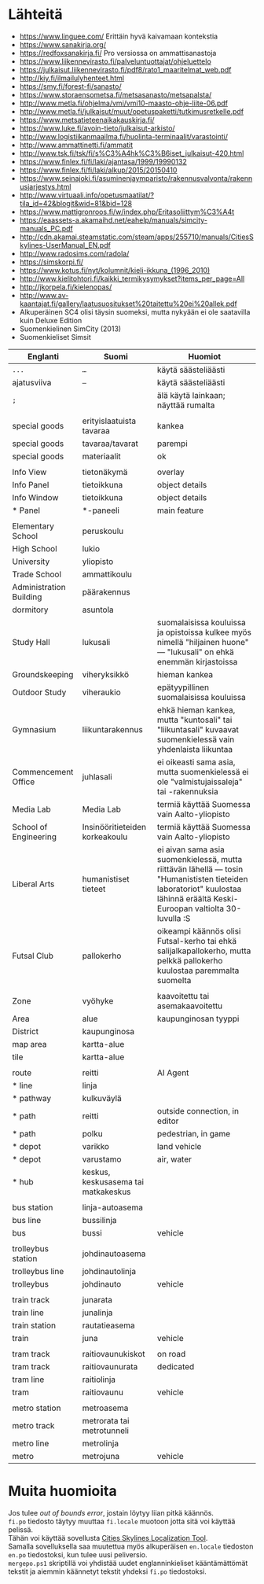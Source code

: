 # Lähteitä
- https://www.linguee.com/ Erittäin hyvä kaivamaan kontekstia
- https://www.sanakirja.org/
- https://redfoxsanakirja.fi/ Pro versiossa on ammattisanastoja
- https://www.liikennevirasto.fi/palveluntuottajat/ohjeluettelo
- https://julkaisut.liikennevirasto.fi/pdf8/rato1_maaritelmat_web.pdf
- http://kiy.fi/ilmailulyhenteet.html
- https://smy.fi/forest-fi/sanasto/
- https://www.storaensometsa.fi/metsasanasto/metsapalsta/
- http://www.metla.fi/ohjelma/vmi/vmi10-maasto-ohje-liite-06.pdf
- http://www.metla.fi/julkaisut/muut/opetuspaketti/tutkimusretkelle.pdf
- https://www.metsatieteenaikakauskirja.fi/
- https://www.luke.fi/avoin-tieto/julkaisut-arkisto/
- http://www.logistiikanmaailma.fi/huolinta-terminaalit/varastointi/
- http://www.ammattinetti.fi/ammatit
- http://www.tsk.fi/tsk/fi/s%C3%A4hk%C3%B6iset_julkaisut-420.html
- https://www.finlex.fi/fi/laki/ajantasa/1999/19990132
- https://www.finlex.fi/fi/laki/alkup/2015/20150410
- https://www.seinajoki.fi/asuminenjaymparisto/rakennusvalvonta/rakennusjarjestys.html
- http://www.virtuaali.info/opetusmaatilat/?tila_id=42&blogit&wid=81&bid=128
- https://www.mattigronroos.fi/w/index.php/Eritasoliittym%C3%A4t
- https://eaassets-a.akamaihd.net/eahelp/manuals/simcity-manuals_PC.pdf
- http://cdn.akamai.steamstatic.com/steam/apps/255710/manuals/CitiesSkylines-UserManual_EN.pdf
- http://www.radosims.com/radola/
- https://simskorpi.fi/
- https://www.kotus.fi/nyt/kolumnit/kieli-ikkuna_(1996_2010)
- http://www.kielitohtori.fi/kaikki_termikysymykset?items_per_page=All
- http://jkorpela.fi/kielenopas/
- http://www.av-kaantajat.fi/gallery/laatusuositukset%20taitettu%20ei%20allek.pdf
- Alkuperäinen SC4 olisi täysin suomeksi, mutta nykyään ei ole saatavilla kuin Deluxe Edition
- Suomenkielinen SimCity (2013)
- Suomenkieliset Simsit

Englanti | Suomi | Huomiot
-------- | ----- | -------
`...` | `…` | käytä säästeliäästi
ajatusviiva | `—` | käytä säästeliäästi
`;` | | älä käytä lainkaan; näyttää rumalta
 | | 
special goods | erityislaatuista tavaraa | kankea
special goods | tavaraa/tavarat | parempi
special goods | materiaalit | ok
 | | 
Info View | tietonäkymä | overlay
Info Panel | tietoikkuna | object details
Info Window | tietoikkuna | object details
\* Panel | *-paneeli | main feature
 | | 
Elementary School | peruskoulu | 
High School | lukio | 
University | yliopisto | 
Trade School | ammattikoulu | 
Administration Building | päärakennus | 
dormitory | asuntola | 
Study Hall | lukusali | suomalaisissa kouluissa ja opistoissa kulkee myös nimellä "hiljainen huone" — "lukusali" on ehkä enemmän kirjastoissa
Groundskeeping | viheryksikkö | hieman kankea
Outdoor Study | viheraukio | epätyypillinen suomalaisissa kouluissa
Gymnasium | liikuntarakennus | ehkä hieman kankea, mutta "kuntosali" tai "liikuntasali" kuvaavat suomenkielessä vain yhdenlaista liikuntaa
Commencement Office | juhlasali | ei oikeasti sama asia, mutta suomenkielessä ei ole "valmistujaissaleja" tai -rakennuksia
Media Lab | Media Lab | termiä käyttää Suomessa vain Aalto-yliopisto
School of Engineering | Insinööritieteiden korkeakoulu | termiä käyttää Suomessa vain Aalto-yliopisto
Liberal Arts | humanistiset tieteet | ei aivan sama asia suomenkielessä, mutta riittävän lähellä — tosin "Humanististen tieteiden laboratoriot" kuulostaa lähinnä eräältä Keski-Euroopan valtiolta 30-luvulla :S
Futsal Club | pallokerho | oikeampi käännös olisi Futsal-kerho tai ehkä salijalkapallokerho, mutta pelkkä pallokerho kuulostaa paremmalta suomelta
 | | 
Zone | vyöhyke | kaavoitettu tai asemakaavoitettu
Area | alue | kaupunginosan tyyppi
District | kaupunginosa | 
map area | kartta-alue | 
tile | kartta-alue | 
 | | 
route | reitti | AI Agent
\* line | linja | 
\* pathway | kulkuväylä | 
\* path | reitti | outside connection, in editor
\* path | polku | pedestrian, in game
\* depot | varikko | land vehicle
\* depot | varustamo | air, water
\* hub | keskus, keskusasema tai matkakeskus | 
 | | 
bus station | linja-autoasema | 
bus line | bussilinja | 
bus | bussi | vehicle
 | |  
trolleybus station | johdinautoasema | 
trolleybus line | johdinautolinja | 
trolleybus | johdinauto | vehicle
 | | 
train track | junarata | 
train line | junalinja | 
train station | rautatieasema | 
train | juna | vehicle
 | | 
tram track | raitiovaunukiskot | on road
tram track | raitiovaunurata | dedicated
tram line | raitiolinja | 
tram | raitiovaunu | vehicle
 | | 
metro station | metroasema | 
metro track | metrorata tai metrotunneli | 
metro line | metrolinja | 
metro | metrojuna | vehicle

# Muita huomioita
Jos tulee *out of bounds error*, jostain löytyy liian pitkä käännös.  
`fi.po` tiedosto täytyy muuttaa `fi.locale` muotoon jotta sitä voi käyttää pelissä.  
Tähän voi käyttää sovellusta [Cities Skylines Localization Tool](https://forum.paradoxplaza.com/forum/threads/release-cities-skylines-localization-tool.844524/).  
Samalla sovelluksella saa muutettua myös alkuperäisen `en.locale` tiedoston `en.po` tiedostoksi, kun tulee uusi peliversio.  
`mergepo.ps1` skriptillä voi yhdistää uudet englanninkieliset kääntämättömät tekstit ja aiemmin käännetyt tekstit yhdeksi `fi.po` tiedostoksi.
